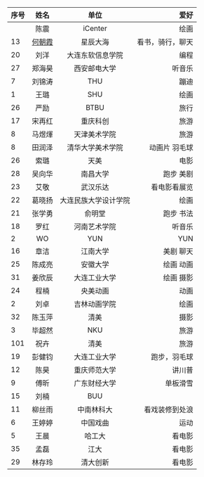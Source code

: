 |序号    | 姓名        |  单位    |  爱好       |
| :---        |   :----:    |   :----:    |          ---: |
|          | 陈震     |  iCenter    |     绘画     |
|     13    |  [何朝霞](https://github.com/saturn-lab/ai-media-art-2019S/blob/master/个人简介/何朝霞的简介.md)    |  星辰大海   |    看书，骑行，聊天      |
|     20     |  刘洋    |  大连东软信息学院    |    编程      |
|     27     |  郑海昊    |  西安邮电大学    |    听音乐      |
|  7        |   刘锦涛   |    THU  |     蹦迪     |
|   1   | 王璐     |  SHU    |     绘画     |
|   26   | 严励    |  BTBU    |     旅行     |
|   17       |     宋再红 |    重庆科创  |     旅游    |
|   8       |    马煜煇 |  天津美术学院 |     旅游    |
|   8   |田润泽 |清华大学美术学院 | 动画片 羽毛球 |
|     26    |  索璐  |  天美  |  电影  |
|  28  | 吴向华    |  南昌大学  |    跑步 美剧     |
| 23 |艾敬|武汉乐达|看电影看展览|
|  22  | 葛晓扬    |  大连民族大学设计学院  |    绘画     |
|  21  | 张学勇    |  俞明堂  |    跑步 书法     |
| 18  | 罗红  | 河南艺术学院  |    听音乐       |
| 2| WO  | YUN |  YUN     |
| 16  | 章洁    |  江南大学  |    美剧 聊天     |
|  25 | 陈成亮  |  安徽大学  |    绘画  动画     |
| 31| 姜欣辰 |  大连工业大学  |    绘画 摄影   |
|  24 | 程楠  | 央美动画    |   动画     |
|  2 | 刘卓 |吉林动画学院    |   绘画     |
|     32    | 陈玉萍    |  清美   |    摄影     |
|     3   | 毕超然   |  NKU   |    旅游     |
|     101    | 祝卉    |  清美   |    旅游     |
|    19    | 彭健钧    |  大连工业大学   |    跑步，羽毛球     |
|  12 |  陈昊   | 重庆师范大学  |   讲川普    |
| 9  |   傅昕    |  广东财经大学  |   单板滑雪 |
| 15 |   刘楠    |  BUU  |   |
| 11  |   柳丝雨    |  中南林科大  |   看戏装修到处浪 |
| 6  |   王婷婷    |  中国戏曲  |   运动 |
| 5  |   王晨    |  哈工大  |   看电影 |
| 35  |   孟磊    |  江大  |   看电影 |
| 29  |   林存玲   |  清大创新  |   看电影 |
